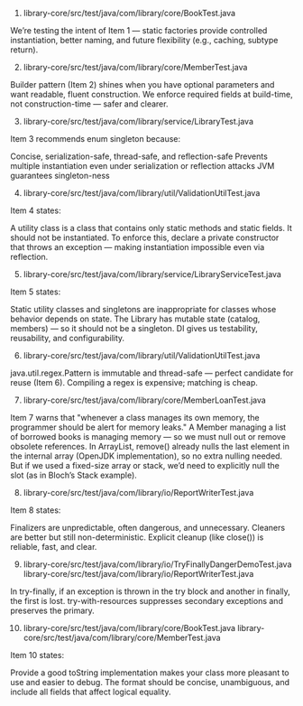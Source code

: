 1. library-core/src/test/java/com/library/core/BookTest.java

We’re testing the intent of Item 1 — static factories provide controlled instantiation, better naming, and future flexibility (e.g., caching, subtype return).

2. library-core/src/test/java/com/library/core/MemberTest.java

Builder pattern (Item 2) shines when you have optional parameters and want readable, fluent construction.
We enforce required fields at build-time, not construction-time — safer and clearer.

3. library-core/src/test/java/com/library/service/LibraryTest.java

Item 3 recommends enum singleton because: 

Concise, serialization-safe, thread-safe, and reflection-safe
Prevents multiple instantiation even under serialization or reflection attacks
JVM guarantees singleton-ness

4. library-core/src/test/java/com/library/util/ValidationUtilTest.java

Item 4 states: 

A utility class is a class that contains only static methods and static fields. It should not be instantiated.
To enforce this, declare a private constructor that throws an exception — making instantiation impossible even via reflection. 

5. library-core/src/test/java/com/library/service/LibraryServiceTest.java

Item 5 states: 

Static utility classes and singletons are inappropriate for classes whose behavior depends on state.
The Library has mutable state (catalog, members) — so it should not be a singleton.
DI gives us testability, reusability, and configurability.

6. library-core/src/test/java/com/library/util/ValidationUtilTest.java

java.util.regex.Pattern is immutable and thread-safe — perfect candidate for reuse (Item 6).
Compiling a regex is expensive; matching is cheap.

7. library-core/src/test/java/com/library/core/MemberLoanTest.java

Item 7 warns that "whenever a class manages its own memory, the programmer should be alert for memory leaks."
A Member managing a list of borrowed books is managing memory — so we must null out or remove obsolete references. 
In ArrayList, remove() already nulls the last element in the internal array (OpenJDK implementation), so no extra nulling needed.
But if we used a fixed-size array or stack, we’d need to explicitly null the slot (as in Bloch’s Stack example).

8. library-core/src/test/java/com/library/io/ReportWriterTest.java

Item 8 states: 

Finalizers are unpredictable, often dangerous, and unnecessary.
Cleaners are better but still non-deterministic.
Explicit cleanup (like close()) is reliable, fast, and clear.

9. library-core/src/test/java/com/library/io/TryFinallyDangerDemoTest.java
   library-core/src/test/java/com/library/io/ReportWriterTest.java

In try-finally, if an exception is thrown in the try block and another in finally, the first is lost.
try-with-resources suppresses secondary exceptions and preserves the primary.

10. library-core/src/test/java/com/library/core/BookTest.java
    library-core/src/test/java/com/library/core/MemberTest.java

Item 10 states: 

Provide a good toString implementation makes your class more pleasant to use and easier to debug.
The format should be concise, unambiguous, and include all fields that affect logical equality. 